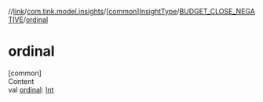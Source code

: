 //[link](../../../index.md)/[com.tink.model.insights](../../index.md)/[[common]InsightType](../index.md)/[BUDGET_CLOSE_NEGATIVE](index.md)/[ordinal](ordinal.md)



# ordinal  
[common]  
Content  
val [ordinal](ordinal.md): [Int](https://kotlinlang.org/api/latest/jvm/stdlib/kotlin/-int/index.html)  



